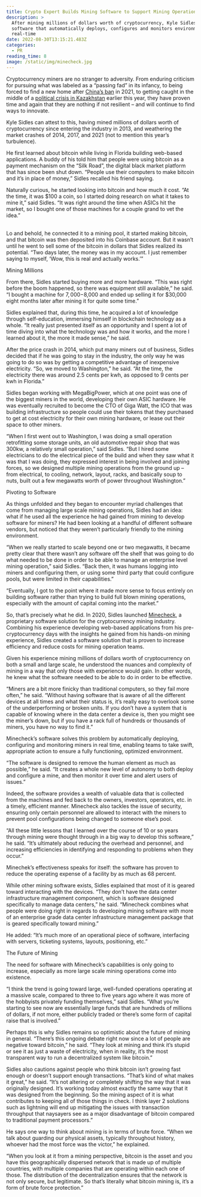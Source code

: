 ```yaml
---
title: Crypto Expert Builds Mining Software to Support Mining Operations
description: >
  After mining millions of dollars worth of cryptocurrency, Kyle Sidles builds
  software that automatically deploys, configures and monitors environment in
  real-time
date: 2022-08-30T13:15:21.483Z
categories:
  - PR
reading_time: 8
image: /static/img/minecheck.jpg
---
```

Cryptocurrency miners are no stranger to adversity. From enduring criticism for pursuing what was labeled as a “passing fad” in its infancy, to being forced to find a new home after [China’s ban](https://www.coindesk.com/learn/china-crypto-bans-a-complete-history/) in 2021, to getting caught in the middle of a [political crisis in Kazakhstan](https://www.coindesk.com/business/2022/01/06/kazakhstans-hashrate-drops-as-internet-blackout-persists-amid-nationwide-protests/) earlier this year, they have proven time and again that they are nothing if not resilient – and will continue to find ways to innovate.



Kyle Sidles can attest to this, having mined millions of dollars worth of cryptocurrency since entering the industry in 2013, and weathering the market crashes of 2014, 2017, and 2021 (not to mention this year’s turbulence).



He first learned about bitcoin while living in Florida building web-based applications. A buddy of his told him that people were using bitcoin as a payment mechanism on the “Silk Road”, the digital black market platform that has since been shut down. “People use their computers to make bitcoin and it’s in place of money,” Sidles recalled his friend saying.



Naturally curious, he started looking into bitcoin and how much it cost. “At the time, it was $100 a coin, so I started doing research on what it takes to mine it,” said Sidles. “It was right around the time when ASICs hit the market, so I bought one of those machines for a couple grand to vet the idea.”

\
Lo and behold, he connected it to a mining pool, it started making bitcoin, and that bitcoin was then deposited into his Coinbase account. But it wasn’t until he went to sell some of the bitcoin in dollars that Sidles realized its potential. “Two days later, the money was in my account. I just remember saying to myself, ‘Wow, this is real and actually works.’”



Mining Millions 



From there, Sidles started buying more and more hardware. “This was right before the boom happened, so there was equipment still available,” he said. “I bought a machine for $7,000-$8,000 and ended up selling it for $30,000 eight months later after mining it for quite some time.”



Sidles explained that, during this time, he acquired a lot of knowledge through self-education, immersing himself in blockchain technology as a whole. “It really just presented itself as an opportunity and I spent a lot of time diving into what the technology was and how it works, and the more I learned about it, the more it made sense,” he said.



After the price crash in 2014, which put many miners out of business, Sidles decided that if he was going to stay in the industry, the only way he was going to do so was by getting a competitive advantage of inexpensive electricity. “So, we moved to Washington,” he said. “At the time, the electricity there was around 2.5 cents per kwh, as opposed to 9 cents per kwh in Florida.”



Sidles began working with MegaBigPower, which at one point was one of the biggest miners in the world, developing their own ASIC hardware. He was eventually recruited to become the CTO of Giga Watt, the ICO that was building infrastructure so people could use their tokens that they purchased to get at cost electricity for their own mining hardware, or lease out their space to other miners.



“When I first went out to Washington, I was doing a small operation retrofitting some storage units, an old automotive repair shop that was 300kw, a relatively small operation,” said Sidles. “But I hired some electricians to do the electrical piece of the build and when they saw what it was that I was doing, they expressed interest in being involved and joining forces, so we designed multiple mining operations from the ground up – from electrical, to cooling, network, layout, racks, and basically soup to nuts, built out a few megawatts worth of power throughout Washington.”



Pivoting to Software



As things unfolded and they began to encounter myriad challenges that come from managing large scale mining operations, Sidles had an idea: what if he used all the experience he had gained from mining to develop software for miners? He had been looking at a handful of different software vendors, but noticed that they weren’t particularly friendly to the mining environment. 



“When we really started to scale beyond one or two megawatts, it became pretty clear that there wasn’t any software off the shelf that was going to do what needed to be done in order to be able to manage an enterprise level mining operation,” said Sidles. “Back then, it was humans logging into miners and configuring them, or using some third party that could configure pools, but were limited in their capabilities.”



“Eventually, I got to the point where it made more sense to focus entirely on building software rather than trying to build full blown mining operations, especially with the amount of capital coming into the market.”



So, that’s precisely what he did. In 2020, Sidles launched [Minecheck](https://www.minecheck.com/), a proprietary software solution for the cryptocurrency mining industry. Combining his experience developing web-based applications from his pre-cryptocurrency days with the insights he gained from his hands-on mining experience, Sidles created a software solution that is proven to increase efficiency and reduce costs for mining operation teams.



Given his experience mining millions of dollars worth of cryptocurrency on both a small and large scale, he understood the nuances and complexity of mining in a way that only those with experience would gain. In other words, he knew what the software needed to be able to do in order to be effective.



“Miners are a bit more finicky than traditional computers, so they fail more often,” he said. “Without having software that is aware of all the different devices at all times and what their status is, it’s really easy to overlook some of the underperforming or broken units. If you don’t have a system that is capable of knowing where in the data center a device is, then you might see the miner’s down, but if you have a rack full of hundreds or thousands of miners, you have no way to find it.”



Minecheck’s software solves this problem by automatically deploying, configuring and monitoring miners in real time, enabling teams to take swift, appropriate action to ensure a fully functioning, optimized environment. 



“The software is designed to remove the human element as much as possible,” he said. “It creates a whole new level of autonomy to both deploy and configure a mine, and then monitor it over time and alert users of issues.”



Indeed, the software provides a wealth of valuable data that is collected from the machines and fed back to the owners, investors, operators, etc. in a timely, efficient manner. Minecheck also tackles the issue of security, ensuring only certain personnel are allowed to interact with the miners to prevent pool configurations being changed to someone else’s pool.



“All these little lessons that I learned over the course of 10 or so years through mining were thought through in a big way to develop this software,” he said. “It’s ultimately about reducing the overhead and personnel, and increasing efficiencies in identifying and responding to problems when they occur.”



Minechek’s effectiveness speaks for itself: the software has proven to reduce the operating expense of a facility by as much as 68 percent.



While other mining software exists, Sidles explained that most of it is geared toward interacting with the devices. “They don’t have the data center infrastructure management component, which is software designed specifically to manage data centers,” he said. “Minecheck combines what people were doing right in regards to developing mining software with more of an enterprise grade data center infrastructure management package that is geared specifically toward mining.”



He added: “It’s much more of an operational piece of software, interfacing with servers, ticketing systems, layouts, positioning, etc.”



The Future of Mining



The need for software with Minecheck’s capabilities is only going to increase, especially as more large scale mining operations come into existence. 



“I think the trend is going toward large, well-funded operations operating at a massive scale, compared to three to five years ago where it was more of the hobbyists privately funding themselves,” said Sidles. “What you’re starting to see now are essentially large funds that are hundreds of millions of dollars, if not more, either publicly traded or there’s some form of capital raise that is involved.”



Perhaps this is why Sidles remains so optimistic about the future of mining in general. “There’s this ongoing debate right now since a lot of people are negative toward bitcoin,” he said. “They look at mining and think it’s stupid or see it as just a waste of electricity, when in reality, it’s the most transparent way to run a decentralized system like bitcoin.”



Sidles also cautions against people who think bitcoin isn’t growing fast enough or doesn’t support enough transactions. “That’s kind of what makes it great,” he said. “It’s not altering or completely shifting the way that it was originally designed. It’s working today almost exactly the same way that it was designed from the beginning. So the mining aspect of it is what contributes to keeping all of those things in check. I think layer 2 solutions such as lightning will end up mitigating the issues with transaction throughput that naysayers see as a major disadvantage of bitcoin compared to traditional payment processors.” 



He says one way to think about mining is in terms of brute force. “When we talk about guarding our physical assets, typically throughout history, whoever had the most force was the victor,” he explained. 



“When you look at it from a mining perspective, bitcoin is the asset and you have this geographically dispersed network that is made up of multiple countries, with multiple companies that are operating within each one of those. The distribution of the decentralization ensures that the network is not only secure, but legitimate. So that’s literally what bitcoin mining is, it’s a form of brute force protection.”